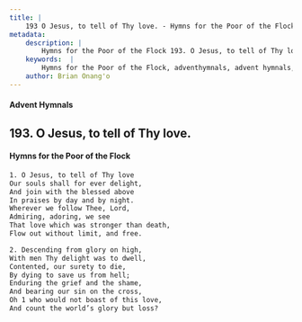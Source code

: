 ```yaml
---
title: |
    193 O Jesus, to tell of Thy love. - Hymns for the Poor of the Flock
metadata:
    description: |
        Hymns for the Poor of the Flock 193. O Jesus, to tell of Thy love.. O Jesus, to tell of Thy love Our souls shall for ever delight, And join with the blessed above  In praises by day and by night.  Wherever we follow Thee, Lord,  Admiring, adoring, we see  That love which was stronger than death,  Flow out without limit, and free. 
    keywords:  |
        Hymns for the Poor of the Flock, adventhymnals, advent hymnals, O Jesus, to tell of Thy love., O Jesus, to tell of Thy love, 
    author: Brian Onang'o
---
```


#### Advent Hymnals
## 193. O Jesus, to tell of Thy love.
####  Hymns for the Poor of the Flock

```txt
1. O Jesus, to tell of Thy love
Our souls shall for ever delight,
And join with the blessed above 
In praises by day and by night. 
Wherever we follow Thee, Lord, 
Admiring, adoring, we see 
That love which was stronger than death, 
Flow out without limit, and free.

2. Descending from glory on high,
With men Thy delight was to dwell, 
Contented, our surety to die,
By dying to save us from hell; 
Enduring the grief and the shame,
And bearing our sin on the cross,
Oh 1 who would not boast of this love, 
And count the world’s glory but loss?
```
